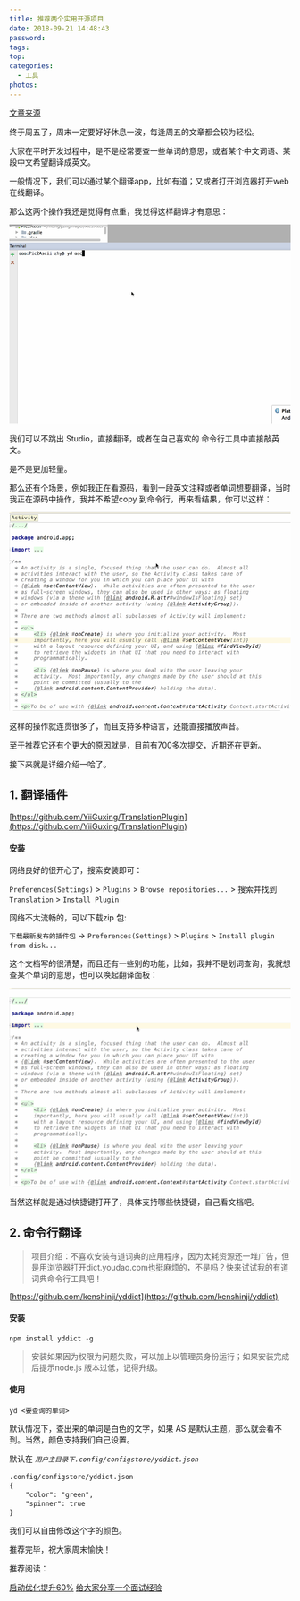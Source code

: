 ```yaml
---
title: 推荐两个实用开源项目
date: 2018-09-21 14:48:43
password:
tags: 
top:
categories:
  - 工具
photos:
---
```


[文章来源](https://mp.weixin.qq.com/s/Bm6cwzA2yAxr5kpDwUz9YQ)

终于周五了，周末一定要好好休息一波，每逢周五的文章都会较为轻松。

大家在平时开发过程中，是不是经常要查一些单词的意思，或者某个中文词语、某段中文希望翻译成英文。

一般情况下，我们可以通过某个翻译app，比如有道；又或者打开浏览器打开web 在线翻译。

那么这两个操作我还是觉得有点重，我觉得这样翻译才有意思：

![目录](推荐两个实用开源项目/640.gif)    

<!--more--> 

我们可以不跳出 Studio，直接翻译，或者在自己喜欢的 命令行工具中直接敲英文。

是不是更加轻量。

那么还有个场景，例如我正在看源码，看到一段英文注释或者单词想要翻译，当时我正在源码中操作，我并不希望copy 到命令行，再来看结果，你可以这样：

![目录](推荐两个实用开源项目/640-1.gif)    


这样的操作就连贯很多了，而且支持多种语言，还能直接播放声音。

至于推荐它还有个更大的原因就是，目前有700多次提交，近期还在更新。

接下来就是详细介绍一哈了。

## 1. 翻译插件 ##

[https://github.com/YiiGuxing/TranslationPlugin](https://github.com/YiiGuxing/TranslationPlugin)

#### 安装 ####

网络良好的很开心了，搜索安装即可：

`Preferences(Settings)` > `Plugins` > `Browse repositories...` > 搜索并找到 `Translation` > `Install Plugin`

网络不太流畅的，可以下载zip 包: 

`下载最新发布的插件包` -> `Preferences(Settings)` > `Plugins` > `Install plugin from disk...`

这个文档写的很清楚，而且还有一些别的功能，比如，我并不是划词查询，我就想查某个单词的意思，也可以唤起翻译面板：

![目录](推荐两个实用开源项目/640-2.gif)    

当然这样就是通过快捷键打开了，具体支持哪些快捷键，自己看文档吧。

## 2. 命令行翻译 ##

> 项目介绍：不喜欢安装有道词典的应用程序，因为太耗资源还一堆广告，但是用浏览器打开dict.youdao.com也挺麻烦的，不是吗？快来试试我的有道词典命令行工具吧！
 
 [https://github.com/kenshinji/yddict](https://github.com/kenshinji/yddict)
 
#### 安装 ####

```
npm install yddict -g
```
> 安装如果因为权限为问题失败，可以加上以管理员身份运行；如果安装完成后提示node.js 版本过低，记得升级。

#### 使用 ####

`yd <要查询的单词>`

默认情况下，查出来的单词是白色的文字，如果 AS 是默认主题，那么就会看不到。当然，颜色支持我们自己设置。

默认在 *`用户主目录下.config/configstore/yddict.json`*

```
.config/configstore/yddict.json 
{
    "color": "green",
    "spinner": true
}
```

我们可以自由修改这个字的颜色。

推荐完毕，祝大家周末愉快！

推荐阅读：

[启动优化提升60%](https://mp.weixin.qq.com/s?__biz=MzAxMTI4MTkwNQ==&mid=2650826203&idx=1&sn=4c83f119ae3a7e818a65357cb78e5df5&chksm=80b7b145b7c038538ef46e7b16d41b6dc5d622b6a3c72ce67ce9735c49709f011d334e1366f9&scene=21#wechat_redirect)
[给大家分享一个面试经验](https://mp.weixin.qq.com/s?__biz=MzAxMTI4MTkwNQ==&mid=2650826201&idx=1&sn=3b843ffedf6d8fe56288612b0f9360c9&chksm=80b7b147b7c0385171c9a69668abe86921360adfa123c136b13243a0d09fbd3e80723645397c&scene=21#wechat_redirect)